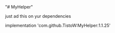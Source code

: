 "# MyHelper" 


just ad this on yur dependencies

implementation 'com.github.TistoW:MyHelper:1.1.25'
